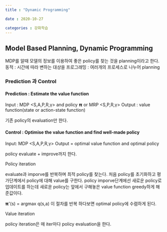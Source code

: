```yaml
---
title : "Dynamic Programming"

date : 2020-10-27

categories : 강화학습
---
```


## Model Based Planning, Dynamic Programming

MDP를 알때 모델의 정보를 이용하여 좋은 policy를 찾는 것을 planning이라고 한다.
동적 : 시간에 따라 변하는 대상을
프로그래밍 : 여러개의 프로세스로 나누어 planning

### Prediction 과 Control

#### Prediction : Estimate the value function

Input : MDP <S,A,P,R,γ> and policy 𝝿 or MRP <S,P,R,γ>
Output : value function(state or action-state function)

기존 policy의 evaluation만 한다.

#### Control : Optimise the value function and find well-made policy

Input: MDP <S,A,P,R,γ>
Output = optimal value function and optimal policy

policy evaluate + improve까지 한다.


Policy iteration

evaluate과 imporve를 반복하며 최적 policy를 찾는다.
처음 policy를 초기화하고 평가단계에서 policy에 대해 value를 구한다.
policy imporve단계에선 새로운 policy로 업데이트를 하는데 새로운 policy는 앞에서 구해놓은 value function greedy하게 해준값이다.

𝝿'(s) = argmax q(s,a)
이 절차를 반복 하다보면 optimal policy에 수렴하게 된다.


Value iteration

policy iteration은 매 iter마다 policy evaluation을 한다.
